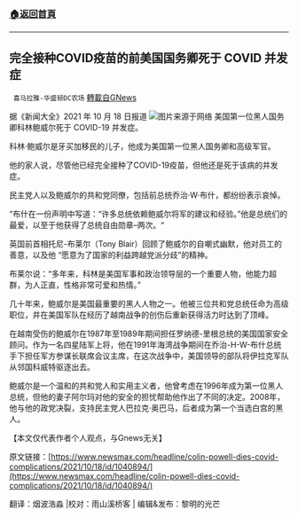 ###  [:house:返回首頁](https://github.com/ourhimalayas/txt)
---


## 完全接种COVID疫苗的前美国国务卿死于 COVID 并发症
` 喜马拉雅-华盛顿DC农场` [轉載自GNews](https://gnews.org/zh-hans/1604726/)

据《新闻大全》2021 年 10 月 18 日报道
![](https://assets.gnews.org/wp-content/uploads/2021/10/Picture1-13.png)图片来源于网络
美国第一位黑人国务卿科林鲍威尔死于 COVID-19 并发症。

科林·鲍威尔是牙买加移民的儿子，他成为美国第一位黑人国务卿和高级军官。

他的家人说，尽管他已经完全接种了COVID-19疫苗，但他还是死于该病的并发症。

民主党人以及鲍威尔的共和党同僚，包括前总统乔治·W·布什，都纷纷表示哀悼。

“布什在一份声明中写道：“许多总统依赖鲍威尔将军的建议和经验。”他是总统们的最爱，以至于他获得了总统自由勋章–两次。“

英国前首相托尼-布莱尔（Tony Blair）回顾了鲍威尔的自嘲式幽默，他对员工的善意，以及他 “愿意为了国家的利益跨越党派分歧”的精神。

布莱尔说：“多年来，科林是美国军事和政治领导层的一个重要人物，他能力超群，为人正直，性格非常可爱和热情。”

几十年来，鲍威尔是美国最重要的黑人人物之一。他被三位共和党总统任命为高级职位，并在美国军队在经历了越南战争的创伤后重新获得活力时达到了顶峰。

在越南受伤的鲍威尔在1987年至1989年期间担任罗纳德-里根总统的美国国家安全顾问。作为一名四星陆军上将，他在1991年海湾战争期间在乔治-H-W-布什总统手下担任军方参谋长联席会议主席，在这次战争中，美国领导的部队将伊拉克军队从邻国科威特驱逐出去。

鲍威尔是一个温和的共和党人和实用主义者，他曾考虑在1996年成为第一位黑人总统，但他的妻子阿尔玛对他的安全的担忧帮助他作出了不同的决定。2008年，他与他的政党决裂，支持民主党人巴拉克·奥巴马，后者成为第一个当选白宫的黑人。

【本文仅代表作者个人观点，与Gnews无关】

原文链接：[https://www.newsmax.com/headline/colin-powell-dies-covid-complications/2021/10/18/id/1040894/](https://www.newsmax.com/headline/colin-powell-dies-covid-complications/2021/10/18/id/1040894/)

翻译：烟波浩淼 |校对：雨山溪桥客 | 编辑&发布：黎明的光芒

